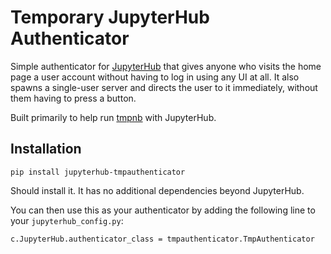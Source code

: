 # Temporary JupyterHub Authenticator

Simple authenticator for [JupyterHub](http://github.com/jupyter/jupyterhub/)
that gives anyone who visits the home page a user account without having to
log in using any UI at all. It also spawns a single-user server and directs
the user to it immediately, without them having to press a button.

Built primarily to help run [tmpnb](https://github.com/jupyter/tmpnb) with JupyterHub.

## Installation

```
pip install jupyterhub-tmpauthenticator
```

Should install it. It has no additional dependencies beyond JupyterHub.

You can then use this as your authenticator by adding the following line to
your `jupyterhub_config.py`:

```
c.JupyterHub.authenticator_class = tmpauthenticator.TmpAuthenticator
```
